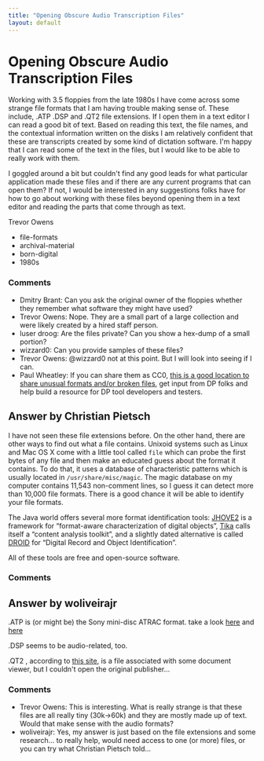 ```yaml
---
title: "Opening Obscure Audio Transcription Files"
layout: default
---
```

Opening Obscure Audio Transcription Files
=====================
Working with 3.5 floppies from the late 1980s I have come across some
strange file formats that I am having trouble making sense of. These
include, .ATP .DSP and .QT2 file extensions. If I open them in a text
editor I can read a good bit of text. Based on reading this text, the
file names, and the contextual information written on the disks I am
relatively confident that these are transcripts created by some kind of
dictation software. I'm happy that I can read some of the text in the
files, but I would like to be able to really work with them.

I goggled around a bit but couldn't find any good leads for what
particular application made these files and if there are any current
programs that can open them? If not, I would be interested in any
suggestions folks have for how to go about working with these files
beyond opening them in a text editor and reading the parts that come
through as text.

Trevor Owens

<ul class="tags"><li class="tag">file-formats</li><li class="tag">archival-material</li><li class="tag">born-digital</li><li class="tag">1980s</li></ul>

### Comments ###
* Dmitry Brant: Can you ask the original owner of the floppies whether they remember
what software they might have used?
* Trevor Owens: Nope. They are a small part of a large collection and were likely
created by a hired staff person.
* luser droog: Are the files private? Can you show a hex-dump of a small portion?
* wizzard0: Can you provide samples of these files?
* Trevor Owens: @wizzard0 not at this point. But I will look into seeing if I can.
* Paul Wheatley: If you can share them as CC0, [this is a good location to share unusual
formats and/or broken
files](https://github.com/openplanets/format-corpus), get input from DP
folks and help build a resource for DP tool developers and testers.


Answer by Christian Pietsch
----------------
I have not seen these file extensions before. On the other hand, there
are other ways to find out what a file contains. Unixoid systems such as
Linux and Mac OS X come with a little tool called `file` which can probe
the first bytes of any file and then make an educated guess about the
format it contains. To do that, it uses a database of characteristic
patterns which is usually located in `/usr/share/misc/magic`. The magic
database on my computer contains 11,543 non-comment lines, so I guess it
can detect more than 10,000 file formats. There is a good chance it will
be able to identify your file formats.

The Java world offers several more format identification tools:
[JHOVE2](http://jhove2.org/) is a framework for “format-aware
characterization of digital objects”, [Tika](https://tika.apache.org/)
calls itself a “content analysis toolkit”, and a slightly dated
alternative is called [DROID](http://digital-preservation.githubid/) for
“Digital Record and Object Identification”.

All of these tools are free and open-source software.

### Comments ###

Answer by woliveirajr
----------------
.ATP is (or might be) the Sony mini-disc ATRAC format. take a look
[here](http://www.ehow.com/facts_5531617_file-extension-atp.html) and
[here](http://file.downloadatoz.com/atp-file-extension/)

.DSP seems to be audio-related, too.

.QT2 , according to [this site](http://filext.com/file-extension/QT2),
is a file associated with some document viewer, but I couldn't open the
original publisher...

### Comments ###
* Trevor Owens: This is interesting. What is really strange is that these files are all
really tiny (30k-\>60k) and they are mostly made up of text. Would that
make sense with the audio formats?
* woliveirajr: Yes, my answer is just based on the file extensions and some research...
to really help, would need access to one (or more) files, or you can try
what Christian Pietsch told...

